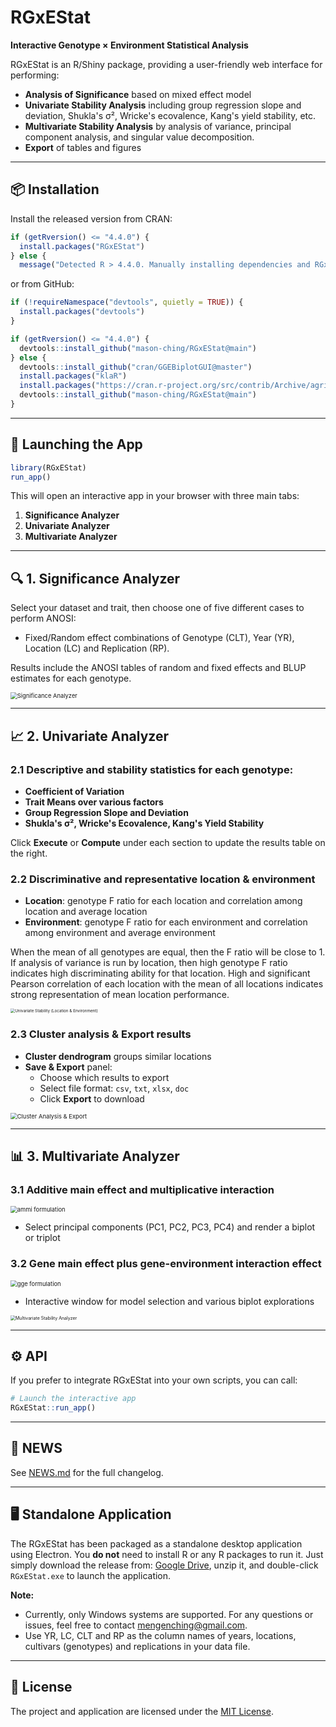 # RGxEStat

**Interactive Genotype × Environment Statistical Analysis**

RGxEStat is an R/Shiny package, providing a user-friendly web interface for performing:

-   **Analysis of Significance** based on mixed effect model
-   **Univariate Stability Analysis** including group regression slope and deviation, Shukla's σ², Wricke's ecovalence, Kang's yield stability, etc.
-   **Multivariate Stability Analysis** by analysis of variance, principal component analysis, and singular value decomposition.
-   **Export** of tables and figures

------------------------------------------------------------------------

## 📦 Installation

Install the released version from CRAN:

``` r
if (getRversion() <= "4.4.0") {
  install.packages("RGxEStat")
} else {
  message("Detected R > 4.4.0. Manually installing dependencies and RGxEStat from GitHub.")
```

or from GitHub:

``` r
if (!requireNamespace("devtools", quietly = TRUE)) {
  install.packages("devtools")
}

if (getRversion() <= "4.4.0") {
  devtools::install_github("mason-ching/RGxEStat@main")
} else {
  devtools::install_github("cran/GGEBiplotGUI@master")
  install.packages("klaR")
  install.packages("https://cran.r-project.org/src/contrib/Archive/agricolae/agricolae_1.3-6.tar.gz", repos = NULL, type = "source")
  devtools::install_github("mason-ching/RGxEStat@main")
}
```

------------------------------------------------------------------------

## 🚀 Launching the App

``` r
library(RGxEStat)
run_app()
```

This will open an interactive app in your browser with three main tabs:

1.  **Significance Analyzer**
2.  **Univariate Analyzer**
3.  **Multivariate Analyzer**

------------------------------------------------------------------------

## 🔍 1. Significance Analyzer

Select your dataset and trait, then choose one of five different cases to perform ANOSI:

-   Fixed/Random effect combinations of Genotype (CLT), Year (YR), Location (LC) and Replication (RP).

Results include the ANOSI tables of random and fixed effects and BLUP estimates for each genotype.

<img src="files/anosi.png" alt="Significance Analyzer" style="zoom: 67%;"/>

------------------------------------------------------------------------

## 📈 2. Univariate Analyzer

### 2.1 Descriptive and stability statistics for each genotype:

-   **Coefficient of Variation**
-   **Trait Means over various factors**
-   **Group Regression Slope and Deviation**
-   **Shukla's σ², Wricke's Ecovalence, Kang's Yield Stability**

Click **Execute** or **Compute** under each section to update the results table on the right.

### 2.2 Discriminative and representative location & environment

-   **Location**: genotype F ratio for each location and correlation among location and average location
-   **Environment**: genotype F ratio for each environment and correlation among environment and average environment

When the mean of all genotypes are equal, then the F ratio will be close to 1. If analysis of variance is run by location, then high genotype F ratio indicates high discriminating ability for that location. High and significant Pearson correlation of each location with the mean of all locations indicates strong representation of mean location performance.

<img src="files/univariate_1.png" alt="Univariate Stability (Location &amp; Environment)" style="zoom: 45%;"/>

### 2.3 Cluster analysis & Export results

-   **Cluster dendrogram** groups similar locations
-   **Save & Export** panel:
    -   Choose which results to export
    -   Select file format: `csv`, `txt`, `xlsx`, `doc`
    -   Click **Export** to download

<img src="files/univariate_2.png" alt="Cluster Analysis &amp; Export" style="zoom: 67%;"/>

------------------------------------------------------------------------

## 📊 3. Multivariate Analyzer

### 3.1 Additive main effect and multiplicative interaction

<img src="files/ammi.png" alt="ammi formulation" style="zoom: 67%;"/>

-   Select principal components (PC1, PC2, PC3, PC4) and render a biplot or triplot

### 3.2 Gene main effect plus gene-environment interaction effect

<img src="files/gge.png" alt="gge formulation" style="zoom: 67%;"/>

-   Interactive window for model selection and various biplot explorations

<img src="files/multivariate.png" alt="Multivariate Stability Analyzer" style="zoom: 50%;"/>

------------------------------------------------------------------------

## ⚙️ API

If you prefer to integrate RGxEStat into your own scripts, you can call:

``` r
# Launch the interactive app
RGxEStat::run_app()
```

------------------------------------------------------------------------

## 📝 NEWS

See [NEWS.md](NEWS.md) for the full changelog.

------------------------------------------------------------------------

## 🖥️ Standalone Application

The RGxEStat has been packaged as a standalone desktop application using Electron. You **do not** need to install R or any R packages to run it. Just simply download the release from: [Google Drive](https://drive.google.com/file/d/1AvK8B6NXodgGHv2K6t7tHX0olEem_3n_/view?usp=sharing), unzip it, and double-click `RGxEStat.exe` to launch the application.

**Note:** 
-   Currently, only Windows systems are supported. For any questions or issues, feel free to contact [mengenching\@gmail.com](mailto:mengenching@gmail.com).
-   Use YR, LC, CLT and RP as the column names of years, locations, cultivars (genotypes) and replications in your data file.
------------------------------------------------------------------------

## 📄 License

The project and application are licensed under the [MIT License](LICENSE).
